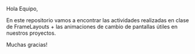 Hola Equipo,

En este repositorio vamos a encontrar las actividades realizadas en clase de FrameLayouts + las animaciones de cambio de pantallas útiles en nuestros proyectos.

Muchas gracias!

